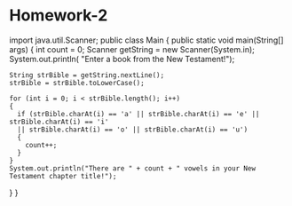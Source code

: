 # Homework-2
import java.util.Scanner; 
public class Main 
{ 
  public static void main(String[] args) 
  { 
    int count = 0; 
    Scanner getString = new Scanner(System.in);
    System.out.println( "Enter a book from the New Testament!");
    
    String strBible = getString.nextLine(); 
    strBible = strBible.toLowerCase();

    for (int i = 0; i < strBible.length(); i++) 
    {
      if (strBible.charAt(i) == 'a' || strBible.charAt(i) == 'e' || strBible.charAt(i) == 'i'
      || strBible.charAt(i) == 'o' || strBible.charAt(i) == 'u') 
      {
        count++;
      }
    }
    System.out.println("There are " + count + " vowels in your New Testament chapter title!");
  }
}
